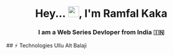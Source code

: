 <h1 align="center">Hey... <img src="https://github.com/TheDudeThatCode/TheDudeThatCode/blob/master/Assets/Hi.gif" width="29">, I'm  Ramfal Kaka </h1>
<h3 align="center">I am a Web Series Devloper from India 🇮🇳 </h3>
## ⚡ Technologies
Ullu
Alt Balaji
